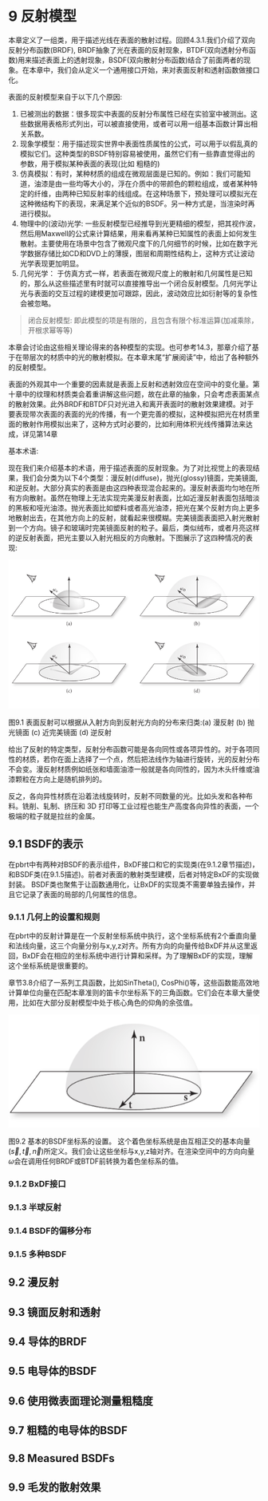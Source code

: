 # 9 反射模型

本章定义了一组类，用于描述光线在表面的散射过程。回顾4.3.1.我们介绍了双向反射分布函数(BRDF), BRDF抽象了光在表面的反射现象，BTDF(双向透射分布函数)用来描述表面上的透射现象，BSDF(双向散射分布函数)结合了前面两者的现象。在本章中，我们会从定义一个通用接口开始，来对表面反射和透射函数做接口化。

表面的反射模型来自于以下几个原因:

1. 已被测出的数据：很多现实中表面的反射分布属性已经在实验室中被测出。这些数据用表格形式列出，可以被直接使用，或者可以用一组基本函数计算出相关系数。
2. 现象学模型：用于描述现实世界中表面性质属性的公式，可以用于以假乱真的模拟它们。这种类型的BSDF特别容易被使用，虽然它们有一些靠直觉得出的参数，用于模拟某种表面的表现(比如 粗糙的)
3. 仿真模拟：有时，某种材质的组成在微观层面是已知的。例如：我们可能知道，油漆是由一些均等大小的，浮在介质中的带颜色的颗粒组成，或者某种特定的纤维，由两种已知反射率的线组成。在这种场景下，预处理可以模拟光在这种微结构下的表现，来满足某个近似的BSDF。另一种方式是，当渲染时再进行模拟。
4. 物理中的(波动)光学: 一些反射模型已经推导到光更精细的模型，把其视作波，然后用Maxwell的公式来计算结果，用来看再某种已知属性的表面上如何发生散射。主要使用在场景中包含了微观尺度下的几何细节的时候，比如在数字光学数据存储比如CD和DVD上的薄膜，图层和周期性结构上，这种方式让波动光学表现更加明显。
5. 几何光学： 于仿真方式一样，若表面在微观尺度上的散射和几何属性是已知的，那么从这些描述里有时就可以直接推导出一个闭合反射模型。几何光学让光与表面的交互过程的建模更加可跟踪，因此，波动效应比如衍射等的复杂性会被忽略。

> 闭合反射模型: 即此模型的项是有限的，且包含有限个标准运算(加减乘除，开根求幂等等)

本章会讨论由这些相关理论得来的各种模型的实现。也可参考14.3，那章介绍了基于在带层次的材质中的光的散射模拟。在本章末尾“扩展阅读”中，给出了各种额外的反射模型。

表面的外观其中一个重要的因素就是表面上反射和透射效应在空间中的变化量。第十章中的纹理和材质类会着重讲解这些问题，故在此章的抽象，只会考虑表面某点的散射效果。此外BRDF和BTDF只对光进入和离开表面时的散射效果建模。对于要表现带次表面的表面的光的传播，有一个更完善的模拟，这种模拟把光在材质里面的散射作用模拟出来了，这种方式时必要的，比如利用体积光线传播算法来达成，详见第14章

基本术语:

现在我们来介绍基本的术语，用于描述表面的反射现象。为了对比视觉上的表现结果，我们会分类为以下4个类型：漫反射(diffuse)，抛光(glossy)镜面，完美镜面,和逆反射。大部分真实的表面是由这四种表现混合起来的。漫反射表面均匀地在所有方向散射。虽然在物理上无法实现完美漫反射表面，比如近漫反射表面包括暗淡的黑板和哑光油漆。抛光表面比如塑料或者高光油漆，把光在某个反射方向上更多地散射出去，在其他方向上的反射，就看起来很模糊。完美镜面表面把入射光散射到一个方向。镜子和玻璃时完美镜面反射的粒子。最后，类似绒布，或者月亮这样的逆反射表面，把光主要以入射光相反的方向散射。下图展示了这四种情况的表现:

![图9.1](img/fg9_1.png)

图9.1 表面反射可以根据从入射方向到反射光方向的分布来归类:(a) 漫反射 (b) 抛光镜面 (c) 近完美镜面 (d) 逆反射

给出了反射的特定类型，反射分布函数可能是各向同性或各项异性的。对于各项同性的材质，若你在面上选择了一个点，然后把法线作为轴进行旋转，光的反射分布不会变。漫反射材质例如纸张和墙面油漆一般就是各向同性的，因为木头纤维或油漆颗粒在方向上是随机排列的。

反之，各向异性材质在沿着法线旋转时，反射不同数量的光。比如头发和各种布料。铣削、轧制、挤压和 3D 打印等工业过程也能生产高度各向异性的表面，一个极端的粒子就是拉丝的金属。

## 9.1 BSDF的表示

在pbrt中有两种对BSDF的表示组件，BxDF接口和它的实现类(在9.1.2章节描述)，和BSDF类(在9.1.5描述)。前者对表面的散射类型建模，后者对特定BxDF的实现做封装。
BSDF类也聚焦于让函数通用化，让BxDF的实现类不需要单独去操作，并且它记录了表面的局部的几何属性的信息。

### 9.1.1 几何上的设置和规则

在pbrt中的反射计算是在一个反射坐标系统中执行，这个坐标系统有2个垂直向量和法线向量，这三个向量分别与x,y,z对齐。所有方向的向量传给BxDF并从这里返回，BxDF会在相应的坐标系统中进行计算和采样。为了理解BxDF的实现，理解这个坐标系统是很重要的。

章节3.8介绍了一系列工具函数，比如SinTheta(), CosPhi()等，这些函数能高效地计算单位向量在匹配本章准则的笛卡尔坐标系下的三角函数。它们会在本章大量使用，比如在大部分反射模型中处于核心角色的仰角的余弦值。

![图9.2](img/fg9_2.png)

图9.2 基本的BSDF坐标系的设置。 这个着色坐标系统是由互相正交的基本向量$(\vec{s},\vec{t},\vec{n})$所定义。我们会让这些坐标与x,y,z轴对齐。在渲染空间中的方向向量$\omega$会在调用任何BRDF或BTDF前转换为着色坐标系的值。



### 9.1.2 BxDF接口

### 9.1.3 半球反射

### 9.1.4 BSDF的偏移分布

### 9.1.5 多种BSDF

## 9.2 漫反射

## 9.3 镜面反射和透射

## 9.4 导体的BRDF

## 9.5 电导体的BSDF

## 9.6 使用微表面理论测量粗糙度

## 9.7 粗糙的电导体的BSDF

## 9.8 Measured BSDFs

## 9.9 毛发的散射效果
